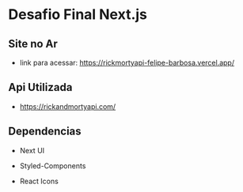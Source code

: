 # Desafio Final Next.js

## Site no Ar

- link para acessar: https://rickmortyapi-felipe-barbosa.vercel.app/

## Api Utilizada

- https://rickandmortyapi.com/

## Dependencias

- Next UI

- Styled-Components

- React Icons
